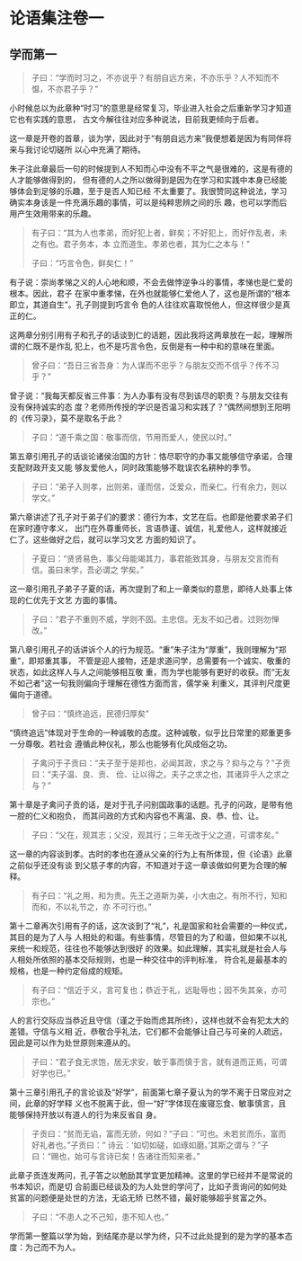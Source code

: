 # 论语集注卷一

## 学而第一

> 子曰：“学而时习之，不亦说乎？有朋自远方来，不亦乐乎？人不知而不愠，不亦君子乎？”

小时候总以为此章种“时习”的意思是经常复习，毕业进入社会之后重新学习才知道它也有实践的意思，
古文今解往往对应多种说法，目前我更倾向于后者。

这一章是开卷的首章，谈为学，因此对于“有朋自远方来”我便想着是因为有同伴将来与我讨论切磋所
以心中充满了期待。

朱子注此章最后一句的时候提到人不知而心中没有不平之气是很难的，这是有德的人才能够做得到的，
但有德的人之所以做得到是因为在学习和实践中本身已经能够体会到足够的乐趣，至于是否人知已经
不太重要了。我很赞同这种说法，学习确实本身该是一件充满乐趣的事情，可以是纯粹思辨之间的乐
趣，也可以学而后用产生效用带来的乐趣。

> 有子曰：“其为人也孝弟，而好犯上者，鲜矣；不好犯上，而好作乱者，未之有也。君子务本，本
立而道生。孝弟也者，其为仁之本与！”
>
> 子曰：“巧言令色，鲜矣仁！”

有子说：崇尚孝悌之义的人心地和顺，不会去做悖逆争斗的事情，孝悌也是仁爱的根本。因此，君子
在家中重孝悌，在外也就能够仁爱他人了，这也是所谓的“根本即立，其道自生”。孔子则提到巧言令
色的人往往欢喜取悦他人，但这样很少是真正的仁。

这两章分别引用有子和孔子的话谈到仁的话题，因此我将这两章放在一起，理解所谓的仁既不是作乱
犯上，也不是巧言令色，反倒是有一种中和的意味在里面。

> 曾子曰：“吾日三省吾身：为人谋而不忠乎？与朋友交而不信乎？传不习乎？”

曾子说：“我每天都反省三件事：为人办事有没有尽到该尽的职责？与朋友交往有没有保持诚实的态
度？老师所传授的学识是否温习和实践了？”偶然间想到王阳明的《传习录》，莫不是取名于此？

> 子曰：“道千乘之国：敬事而信，节用而爱人，使民以时。”

第五章引用孔子的话谈论诸侯治国的方针：恪尽职守的办事又能够信守承诺，合理支配财政开支又能
够友爱他人，同时政策能够不耽误农名耕种的季节。

> 子曰：“弟子入则孝，出则弟，谨而信，泛爱众，而亲仁。行有余力，则以学文。”

第六章讲述了孔子对于弟子们的要求：德行为本，文艺在后。也即是他要求弟子们在家时遵守孝义，
出门在外尊重师长，言语恭谨、诚信，礼爱他人，这样就接近仁了。这些做好之后，就可以学习文艺
方面的知识了。

> 子夏曰：“贤贤易色，事父母能竭其力，事君能致其身，与朋友交言而有信。虽曰未学，吾必谓之
学矣。”

这一章引用孔子弟子子夏的话，再次提到了和上一章类似的意思，即待人处事上体现的仁优先于文艺
方面的事情。

> 子曰：“君子不重则不威，学则不固。主忠信。无友不如己者。过则勿惮改。”

第八章引用孔子的话讲诉个人的行为规范。“重”朱子注为“厚重”，我则理解为“郑重”，即郑重其事，
不管是迎人接物，还是求道问学，总需要有一个诚实、敬重的状态，如此这样人与人之间能够相互敬
重，而为学也能够有更好的收获。而“无友不如己者”这一句我则偏向于理解在德性方面而言，儒学亲
利重义，其评判尺度更偏向于道德。

> 曾子曰：“慎终追远，民德归厚矣”

“慎终追远”体现对于生命的一种诚敬的态度。这种诚敬，似乎比日常里的郑重更多一分尊敬。若社会
遵循此种仪礼，那么也能够有化风成俗之功。

> 子禽问于子贡曰：“夫子至于是邦也，必闻其政，求之与？抑与之与？”子贡曰：“夫子温、良、贡、
俭、让以得之。夫子之求之也，其诸异乎人之求之与？”

第十章是子禽问子贡的话，是对于孔子问别国政事的话题。孔子的问政，是带有他一腔的仁义和抱负，
而其问政的方式和内容也不离温、良、恭、俭、让。

> 子曰：“父在，观其志；父没，观其行；三年无改于父之道，可谓孝矣。”

这一章的内容谈到孝。古时的孝也在遵从父亲的行为上有所体现，但《论语》此章之前似乎还没有谈
到父慈子孝的内容，不知道对于这一章该做如何更为合理的解释。

> 有子曰：“礼之用，和为贵。先王之道斯为美，小大由之。有所不行，知和而和，不以礼节之，亦
不可行也。”

第十二章再次引用有子的话，这次谈到了“礼”，礼是国家和社会需要的一种仪式，其目的是为了人与
人相处的和谐。有些事情，尽管目的为了和谐，但如果不以礼来统一和规范，往往也不能够达到很好
的效果。如此理解，其实礼就是社会人与人相处所依照的基本交际规则，也是一种交往中的评判标准，
符合礼是最基本的规格，也是一种约定俗成的规矩。

> 有子曰：“信近于义，言可复也；恭近于礼，远耻辱也；因不失其亲，亦可宗也。”

人的言行交际应当恭近且守信（谨之于始而虑其所终），这样也就不会有犯太大的差错。守信与义相
近，恭敬合乎礼法，它们都不会能够让自己与可亲的人疏远，因此是可以作为处世原则来遵从的。

> 子曰：“君子食无求饱，居无求安，敏于事而慎于言，就有道而正焉，可谓好学也已。”

第十三章引用孔子的言论谈及“好学”，前面第七章子夏认为的学不离于日常应对之间，此章的好学释
义也不脱离于此，但一“好”字体现在废寝忘食、敏事慎言，且能够保持开放以有道人的行为来反省自
身。

> 子贡曰：“贫而无谄，富而无骄，何如？”子曰：“可也。未若贫而乐，富而好礼者也。”子贡曰：“
诗云：‘如切如磋，如琢如磨。’其斯之谓与？”子曰：“赐也，始可与言诗已矣！告诸往而知来者。”

此章子贡连发两问，孔子答之以勉励其学宜更加精神。这里的学已经并不是常说的书本知识，而是切
合前面已经谈及的为人处世的学问了，比如子贡询问的如何处贫富的问题便是处世的方法，无谄无矫
已然不错，最好能够超乎贫富之外。

> 子曰：“不患人之不己知，患不知人也。”

学而第一整篇以学为始，到结尾亦是以学为终，只不过此处提到的是为学的基本态度：为己而不为人。
